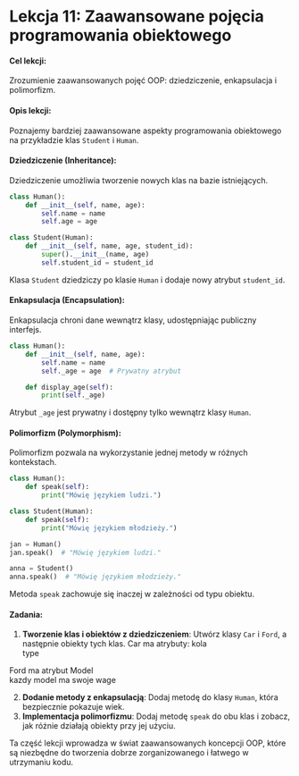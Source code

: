 # Lekcja 11: Zaawansowane pojęcia programowania obiektowego

#### Cel lekcji:
Zrozumienie zaawansowanych pojęć OOP: dziedziczenie, enkapsulacja i polimorfizm.

#### Opis lekcji:
Poznajemy bardziej zaawansowane aspekty programowania obiektowego na przykładzie klas `Student` i `Human`.

#### Dziedziczenie (Inheritance):
Dziedziczenie umożliwia tworzenie nowych klas na bazie istniejących.

```python
class Human():
    def __init__(self, name, age):
        self.name = name
        self.age = age

class Student(Human):
    def __init__(self, name, age, student_id):
        super().__init__(name, age)
        self.student_id = student_id
```

Klasa `Student` dziedziczy po klasie `Human` i dodaje nowy atrybut `student_id`.

#### Enkapsulacja (Encapsulation):
Enkapsulacja chroni dane wewnątrz klasy, udostępniając publiczny interfejs.

```python
class Human():
    def __init__(self, name, age):
        self.name = name
        self._age = age  # Prywatny atrybut

    def display_age(self):
        print(self._age)
```

Atrybut `_age` jest prywatny i dostępny tylko wewnątrz klasy `Human`.

#### Polimorfizm (Polymorphism):
Polimorfizm pozwala na wykorzystanie jednej metody w różnych kontekstach.

```python
class Human():
    def speak(self):
        print("Mówię językiem ludzi.")

class Student(Human):
    def speak(self):
        print("Mówię językiem młodzieży.")

jan = Human()
jan.speak()  # "Mówię językiem ludzi."

anna = Student()
anna.speak()  # "Mówię językiem młodzieży."
```

Metoda `speak` zachowuje się inaczej w zależności od typu obiektu.

#### Zadania:
1. **Tworzenie klas i obiektów z dziedziczeniem**: Utwórz klasy `Car` i `Ford`, a następnie obiekty tych klas.
Car ma atrybuty:
kola  
type  

Ford ma atrybut Model  
kazdy model ma swoje wage  

2. **Dodanie metody z enkapsulacją**: Dodaj metodę do klasy `Human`, która bezpiecznie pokazuje wiek.
3. **Implementacja polimorfizmu**: Dodaj metodę `speak` do obu klas i zobacz, jak różnie działają obiekty przy jej użyciu.

Ta część lekcji wprowadza w świat zaawansowanych koncepcji OOP, które są niezbędne do tworzenia dobrze zorganizowanego i łatwego w utrzymaniu kodu.
